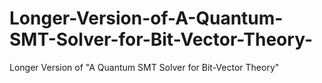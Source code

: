 # Longer-Version-of-A-Quantum-SMT-Solver-for-Bit-Vector-Theory-
Longer Version of "A Quantum SMT Solver for Bit-Vector Theory"
